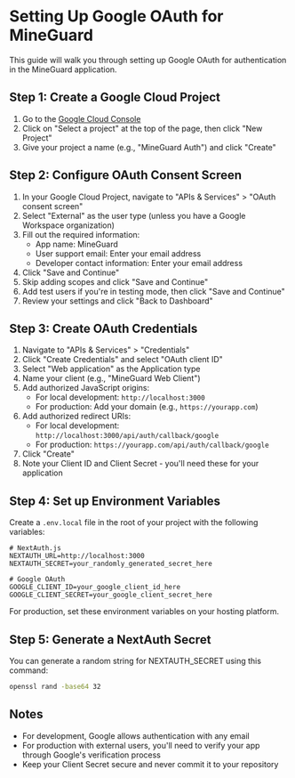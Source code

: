# Setting Up Google OAuth for MineGuard

This guide will walk you through setting up Google OAuth for authentication in the MineGuard application.

## Step 1: Create a Google Cloud Project

1. Go to the [Google Cloud Console](https://console.cloud.google.com/)
2. Click on "Select a project" at the top of the page, then click "New Project"
3. Give your project a name (e.g., "MineGuard Auth") and click "Create"

## Step 2: Configure OAuth Consent Screen

1. In your Google Cloud Project, navigate to "APIs & Services" > "OAuth consent screen"
2. Select "External" as the user type (unless you have a Google Workspace organization)
3. Fill out the required information:
   - App name: MineGuard
   - User support email: Enter your email address
   - Developer contact information: Enter your email address
4. Click "Save and Continue"
5. Skip adding scopes and click "Save and Continue"
6. Add test users if you're in testing mode, then click "Save and Continue"
7. Review your settings and click "Back to Dashboard"

## Step 3: Create OAuth Credentials

1. Navigate to "APIs & Services" > "Credentials"
2. Click "Create Credentials" and select "OAuth client ID"
3. Select "Web application" as the Application type
4. Name your client (e.g., "MineGuard Web Client")
5. Add authorized JavaScript origins:
   - For local development: `http://localhost:3000`
   - For production: Add your domain (e.g., `https://yourapp.com`)
6. Add authorized redirect URIs:
   - For local development: `http://localhost:3000/api/auth/callback/google`
   - For production: `https://yourapp.com/api/auth/callback/google`
7. Click "Create"
8. Note your Client ID and Client Secret - you'll need these for your application

## Step 4: Set up Environment Variables

Create a `.env.local` file in the root of your project with the following variables:

```
# NextAuth.js
NEXTAUTH_URL=http://localhost:3000
NEXTAUTH_SECRET=your_randomly_generated_secret_here

# Google OAuth
GOOGLE_CLIENT_ID=your_google_client_id_here
GOOGLE_CLIENT_SECRET=your_google_client_secret_here
```

For production, set these environment variables on your hosting platform.

## Step 5: Generate a NextAuth Secret

You can generate a random string for NEXTAUTH_SECRET using this command:

```bash
openssl rand -base64 32
```

## Notes

- For development, Google allows authentication with any email
- For production with external users, you'll need to verify your app through Google's verification process
- Keep your Client Secret secure and never commit it to your repository 